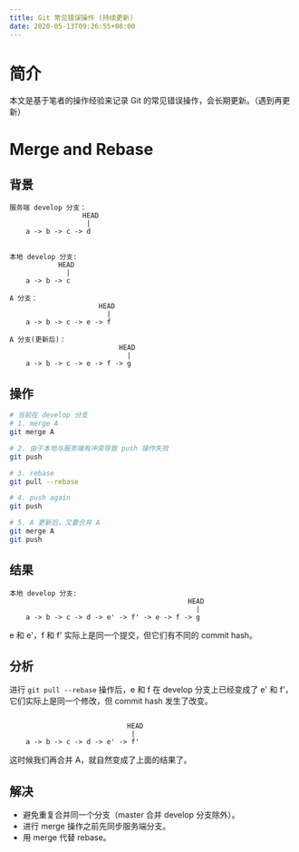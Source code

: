 ```yaml
---
title: Git 常见错误操作 (持续更新)
date: 2020-05-13T09:26:55+08:00
---
```


# 简介

本文是基于笔者的操作经验来记录 Git 的常见错误操作，会长期更新。（遇到再更新）


# Merge and Rebase

## 背景

```text
服务端 develop 分支：
                  HEAD
                   |
    a -> b -> c -> d


本地 develop 分支:
            HEAD
              |
    a -> b -> c

A 分支：
                      HEAD
                        |
    a -> b -> c -> e -> f

A 分支(更新后)：
                           HEAD
                             |
    a -> b -> c -> e -> f -> g
```


## 操作

```sh
# 当前在 develop 分支
# 1. merge A
git merge A

# 2. 由于本地与服务端有冲突导致 push 操作失败
git push

# 3. rebase
git pull --rebase

# 4. push again
git push

# 5. A 更新后，又要合并 A
git merge A
git push
```


## 结果

```text
本地 develop 分支:
                                            HEAD
                                              |
    a -> b -> c -> d -> e' -> f' -> e -> f -> g
```

e 和 e'，f 和 f' 实际上是同一个提交，但它们有不同的 commit hash。


## 分析

进行 `git pull --rebase` 操作后，e 和 f 在 develop 分支上已经变成了 e' 和 f'，它们实际上是同一个修改，但 commit hash 发生了改变。

```text

                             HEAD
                              |
    a -> b -> c -> d -> e' -> f'
```

这时候我们再合并 A，就自然变成了上面的结果了。


## 解决

- 避免重复合并同一个分支（master 合并 develop 分支除外）。
- 进行 merge 操作之前先同步服务端分支。
- 用 merge 代替 rebase。
